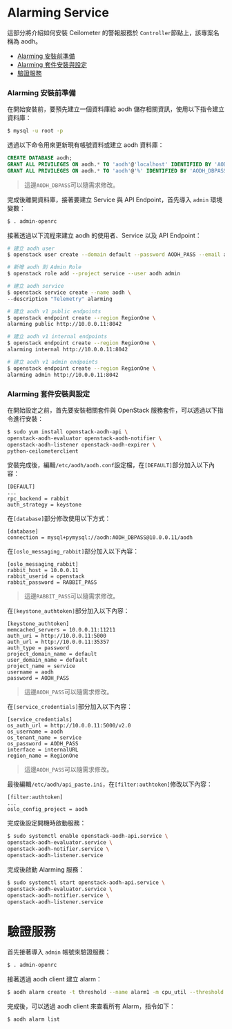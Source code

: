 # Alarming Service
這部分將介紹如何安裝 Ceilometer 的警報服務於 ```Controller```節點上，該專案名稱為 aodh。

- [Alarming 安裝前準備](#alarming-安裝前準備)
- [Alarming 套件安裝與設定](#alarming-套件安裝與設定)
- [驗證服務](#驗證服務)

### Alarming 安裝前準備
在開始安裝前，要預先建立一個資料庫給 aodh 儲存相關資訊，使用以下指令建立資料庫：
```sh
$ mysql -u root -p
```

透過以下命令用來更新現有帳號資料或建立 aodh 資料庫：
```sql
CREATE DATABASE aodh;
GRANT ALL PRIVILEGES ON aodh.* TO 'aodh'@'localhost' IDENTIFIED BY 'AODH_DBPASS';
GRANT ALL PRIVILEGES ON aodh.* TO 'aodh'@'%' IDENTIFIED BY 'AODH_DBPASS';
```
> 這邊```AODH_DBPASS```可以隨需求修改。

完成後離開資料庫，接著要建立 Service 與 API Endpoint，首先導入 ```admin``` 環境變數：
```sh
$ . admin-openrc
```

接著透過以下流程來建立 aodh 的使用者、Service 以及 API Endpoint：
```sh
# 建立 aodh user
$ openstack user create --domain default --password AODH_PASS --email aodh@example.com aodh

# 新增 aodh 到 Admin Role
$ openstack role add --project service --user aodh admin

# 建立 aodh service
$ openstack service create --name aodh \
--description "Telemetry" alarming

# 建立 aodh v1 public endpoints
$ openstack endpoint create --region RegionOne \
alarming public http://10.0.0.11:8042

# 建立 aodh v1 internal endpoints
$ openstack endpoint create --region RegionOne \
alarming internal http://10.0.0.11:8042

# 建立 aodh v1 admin endpoints
$ openstack endpoint create --region RegionOne \
alarming admin http://10.0.0.11:8042
```

### Alarming 套件安裝與設定
在開始設定之前，首先要安裝相關套件與 OpenStack 服務套件，可以透過以下指令進行安裝：
```sh
$ sudo yum install openstack-aodh-api \
openstack-aodh-evaluator openstack-aodh-notifier \
openstack-aodh-listener openstack-aodh-expirer \
python-ceilometerclient
```

安裝完成後，編輯```/etc/aodh/aodh.conf```設定檔，在```[DEFAULT]```部分加入以下內容：
```
[DEFAULT]
...
rpc_backend = rabbit
auth_strategy = keystone
```

在```[database]```部分修改使用以下方式：
```
[database]
connection = mysql+pymysql://aodh:AODH_DBPASS@10.0.0.11/aodh
```

在```[oslo_messaging_rabbit]```部分加入以下內容：
```
[oslo_messaging_rabbit]
rabbit_host = 10.0.0.11
rabbit_userid = openstack
rabbit_password = RABBIT_PASS
```
> 這邊```RABBIT_PASS```可以隨需求修改。

在```[keystone_authtoken]```部分加入以下內容：
```
[keystone_authtoken]
memcached_servers = 10.0.0.11:11211
auth_uri = http://10.0.0.11:5000
auth_url = http://10.0.0.11:35357
auth_type = password
project_domain_name = default
user_domain_name = default
project_name = service
username = aodh
password = AODH_PASS
```
> 這邊```AODH_PASS```可以隨需求修改。

在```[service_credentials]```部分加入以下內容：
```
[service_credentials]
os_auth_url = http://10.0.0.11:5000/v2.0
os_username = aodh
os_tenant_name = service
os_password = AODH_PASS
interface = internalURL
region_name = RegionOne
```
> 這邊```AODH_PASS```可以隨需求修改。

最後編輯```/etc/aodh/api_paste.ini```，在```[filter:authtoken]```修改以下內容：
```
[filter:authtoken]
...
oslo_config_project = aodh
```

完成後設定開機時啟動服務：
```sh
$ sudo systemctl enable openstack-aodh-api.service \
openstack-aodh-evaluator.service \
openstack-aodh-notifier.service \
openstack-aodh-listener.service
```

完成後啟動 Alarming 服務：
```sh
$ sudo systemctl start openstack-aodh-api.service \
openstack-aodh-evaluator.service \
openstack-aodh-notifier.service \
openstack-aodh-listener.service
```

# 驗證服務
首先接著導入 ```admin``` 帳號來驗證服務：
```sh
$ . admin-openrc
```

接著透過 aodh client 建立 alarm：
```sh
$ aodh alarm create -t threshold --name alarm1 -m cpu_util --threshold 5
```

完成後，可以透過 aodh client 來查看所有 Alarm，指令如下：
```sh
$ aodh alarm list
```
